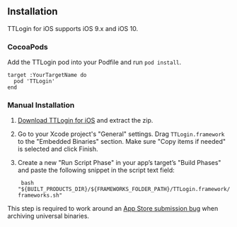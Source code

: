## Installation

TTLogin for iOS supports iOS 9.x and iOS 10.

### CocoaPods
Add the TTLogin pod into your Podfile and run `pod install`.

    target :YourTargetName do
      pod 'TTLogin'
    end

### Manual Installation

1. [Download TTLogin for iOS](https://github.com/Touch-Tech-Payments/Login-SampleApp-iOS/archive/master.zip) and extract the zip.
2. Go to your Xcode project's "General" settings. Drag `TTLogin.framework` to the "Embedded Binaries" section. Make sure "Copy items if needed" is selected and click Finish.
3. Create a new "Run Script Phase" in your app’s target’s "Build Phases" and paste the following snippet in the script text field:

        bash "${BUILT_PRODUCTS_DIR}/${FRAMEWORKS_FOLDER_PATH}/TTLogin.framework/strip-frameworks.sh"
This step is required to work around an [App Store submission bug](http://www.openradar.me/radar?id=6409498411401216) when archiving universal binaries.
